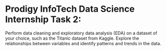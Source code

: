 <h1>Prodigy InfoTech Data Science Internship Task 2:</h1>
<p> Perform data cleaning and exploratory data analysis (EDA) on a dataset of your choice, such as the Titanic dataset from Kaggle. Explore the relationships between variables and identify patterns and trends in the data.</p>
